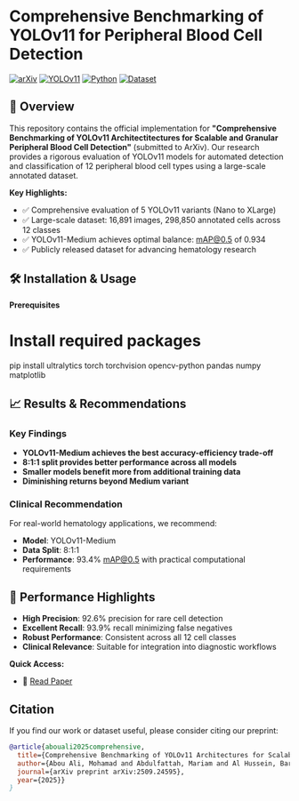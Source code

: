 # Comprehensive Benchmarking of YOLOv11 for Peripheral Blood Cell Detection

[![arXiv](https://img.shields.io/badge/arXiv-Preprint-b31b1b)](https://arxiv.org/abs/XXXX.XXXXX)
[![YOLOv11](https://img.shields.io/badge/YOLO-v11-red)](https://github.com/ultralytics/ultralytics)
[![Python](https://img.shields.io/badge/Python-3.8%2B-blue)](https://python.org)
[![Dataset](https://img.shields.io/badge/Dataset-16,891%20images-orange)](https://github.com/Mohamad-AbouAli/OI-PBC-Dataset)

## 📖 Overview

This repository contains the official implementation for **"Comprehensive Benchmarking of YOLOv11 Architectitectures for Scalable and Granular Peripheral Blood Cell Detection"** (submitted to ArXiv). Our research provides a rigorous evaluation of YOLOv11 models for automated detection and classification of 12 peripheral blood cell types using a large-scale annotated dataset.

**Key Highlights:**
- ✅ Comprehensive evaluation of 5 YOLOv11 variants (Nano to XLarge)
- ✅ Large-scale dataset: 16,891 images, 298,850 annotated cells across 12 classes
- ✅ YOLOv11-Medium achieves optimal balance: mAP@0.5 of 0.934
- ✅ Publicly released dataset for advancing hematology research



## 🛠️ Installation & Usage
**Prerequisites**

# Install required packages
pip install ultralytics torch torchvision opencv-python pandas numpy matplotlib



## 📈 Results & Recommendations

### Key Findings
- **YOLOv11-Medium achieves the best accuracy-efficiency trade-off**
- **8:1:1 split provides better performance across all models**
- **Smaller models benefit more from additional training data**
- **Diminishing returns beyond Medium variant**

### Clinical Recommendation
For real-world hematology applications, we recommend:

- **Model**: YOLOv11-Medium
- **Data Split**: 8:1:1
- **Performance**: 93.4% mAP@0.5 with practical computational requirements

## 🎯 Performance Highlights

- **High Precision**: 92.6% precision for rare cell detection
- **Excellent Recall**: 93.9% recall minimizing false negatives
- **Robust Performance**: Consistent across all 12 cell classes
- **Clinical Relevance**: Suitable for integration into diagnostic workflows

**Quick Access:**
- 🔗 [Read Paper](https://arxiv.org/abs/2509.24595)

## Citation

If you find our work or dataset useful, please consider citing our preprint:

```bibtex
@article{abouali2025comprehensive,
  title={Comprehensive Benchmarking of YOLOv11 Architectures for Scalable and Granular Peripheral Blood Cell Detection},
  author={Abou Ali, Mohamad and Abdulfattah, Mariam and Al Hussein, Baraah and Dornaika, Fadi and Cherry, Ali and Hajj-Hassan, Mohamad and Hamawy, Lara},
  journal={arXiv preprint arXiv:2509.24595},
  year={2025}}
}

